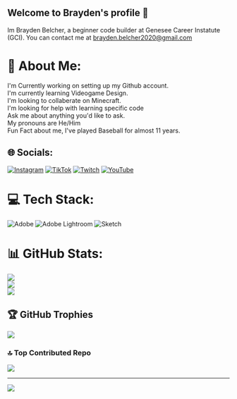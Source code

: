 ## Welcome to Brayden's profile 👋

Im Brayden Belcher, a beginner code  builder at Genesee Career Instatute (GCI).
You can contact me at brayden.belcher2020@gmail.com


# 💫 About Me:
I'm Currently working on setting up my Github account.<br>I'm currently learning Videogame Design.<br>I'm looking to collaberate on Minecraft.<br>I'm looking for help with learning specific code<br>Ask me about anything you'd like to ask.<br>My pronouns are He/Him<br>Fun Fact about me, I've played Baseball for almost 11 years.


## 🌐 Socials:
[![Instagram](https://img.shields.io/badge/Instagram-%23E4405F.svg?logo=Instagram&logoColor=white)](https://instagram.com/brayd3n_b) [![TikTok](https://img.shields.io/badge/TikTok-%23000000.svg?logo=TikTok&logoColor=white)](https://tiktok.com/@w_brayd3n) [![Twitch](https://img.shields.io/badge/Twitch-%239146FF.svg?logo=Twitch&logoColor=white)](https://twitch.tv/bmz_ghosted) [![YouTube](https://img.shields.io/badge/YouTube-%23FF0000.svg?logo=YouTube&logoColor=white)](https://youtube.com/@bmzghosted) 

# 💻 Tech Stack:
![Adobe](https://img.shields.io/badge/adobe-%23FF0000.svg?style=for-the-badge&logo=adobe&logoColor=white) ![Adobe Lightroom](https://img.shields.io/badge/Adobe%20Lightroom-31A8FF.svg?style=for-the-badge&logo=Adobe%20Lightroom&logoColor=white) ![Sketch](https://img.shields.io/badge/Sketch-FFB387?style=for-the-badge&logo=sketch&logoColor=black)
# 📊 GitHub Stats:
![](https://github-readme-stats.vercel.app/api?username=Brayden080108&theme=dark&hide_border=false&include_all_commits=false&count_private=false)<br/>
![](https://github-readme-streak-stats.herokuapp.com/?user=Brayden080108&theme=dark&hide_border=false)<br/>
![](https://github-readme-stats.vercel.app/api/top-langs/?username=Brayden080108&theme=dark&hide_border=false&include_all_commits=false&count_private=false&layout=compact)

## 🏆 GitHub Trophies
![](https://github-profile-trophy.vercel.app/?username=Brayden080108&theme=radical&no-frame=false&no-bg=true&margin-w=4)

### 🔝 Top Contributed Repo
![](https://github-contributor-stats.vercel.app/api?username=Brayden080108&limit=5&theme=dark&combine_all_yearly_contributions=true)

---
[![](https://visitcount.itsvg.in/api?id=Brayden080108&icon=0&color=0)](https://visitcount.itsvg.in)

<!-- Proudly created with GPRM ( https://gprm.itsvg.in ) -->
